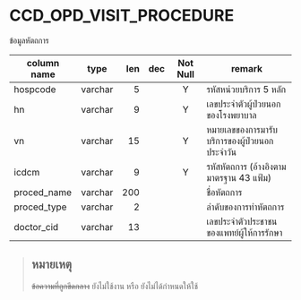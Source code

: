 # CCD_OPD_VISIT_PROCEDURE
ข้อมูลหัตถการ

| column name            | type    |  len | dec | Not Null | remark|
| ---------------------- | ------- | ---: | --- | :------: | ----------------------------------------------------------------------- |
| hospcode    | varchar | 5   |     | Y        | รหัสหน่วยบริการ 5 หลัก                        |
| hn          | varchar | 9   |     | Y        | เลขประจำตัวผู้ป่วยนอกของโรงพยาบาล             |
| vn          | varchar | 15  |     | Y        | หมายเลขของการมารับบริการของผู้ป่วยนอกประจำวัน |
| icdcm       | varchar | 9   |     | Y        | รหัสหัตถการ (อ้างอิงตามมาตรฐาน 43 แฟ้ม)       |
| proced_name | varchar | 200 |     |          | ชื่อหัตถการ                                   |
| proced_type | varchar | 2   |     |          | ลำดับของการทำหัตถการ                          |
| doctor_cid  | varchar | 13  |     |          | เลขประจำตัวประชาชนของแพทย์ผู้ให้การรักษา      |

> ## หมายเหตุ
> ~~ข้อความที่ถูกขีดกลาง~~ ยังไม่ใช้งาน หรือ ยังไม่ได้กำหนดให้ใช้